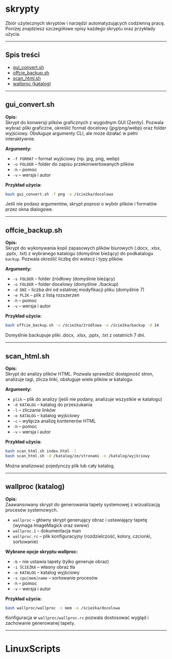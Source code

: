 # skrypty

Zbiór użytecznych skryptów i narzędzi automatyzujących codzienną pracę. Poniżej znajdziesz szczegółowe opisy każdego skryptu oraz przykłady użycia.

---

## Spis treści
- [gui_convert.sh](#guiconvertsh)
- [offcie_backup.sh](#offcie_backupsh)
- [scan_html.sh](#scan_htmlsh)
- [wallproc (katalog)](#wallproc)

---

## gui_convert.sh

**Opis:**  
Skrypt do konwersji plików graficznych z wygodnym GUI (Zenity). Pozwala wybrać pliki graficzne, określić format docelowy (jpg/png/webp) oraz folder wyjściowy. Obsługuje argumenty CLI, ale może działać w pełni interaktywnie.

**Argumenty:**
- `-f FORMAT` – format wyjściowy (np. jpg, png, webp)
- `-o FOLDER` – folder do zapisu przekonwertowanych plików
- `-h` – pomoc
- `-v` – wersja i autor

**Przykład użycia:**
```bash
bash gui_convert.sh -f png -o /ścieżka/docelowa
```
Jeśli nie podasz argumentów, skrypt poprosi o wybór plików i formatów przez okna dialogowe.

---

## offcie_backup.sh

**Opis:**  
Skrypt do wykonywania kopii zapasowych plików biurowych (.docx, .xlsx, .pptx, .txt) z wybranego katalogu (domyślnie bieżący) do podkatalogu `backup`. Pozwala określić liczbę dni wstecz i typy plików.

**Argumenty:**
- `-s FOLDER` – folder źródłowy (domyślnie bieżący)
- `-o FOLDER` – folder docelowy (domyślnie ./backup)
- `-d DNI` – liczba dni od ostatniej modyfikacji pliku (domyślnie 7)
- `-e PLIK` – plik z listą rozszerzeń
- `-h` – pomoc
- `-v` – wersja i autor

**Przykład użycia:**
```bash
bash offcie_backup.sh -s /ścieżka/źródłowa -o /ścieżka/backup -d 14
```
Domyślnie backupuje pliki .docx, .xlsx, .pptx, .txt z ostatnich 7 dni.

---

## scan_html.sh

**Opis:**  
Skrypt do analizy plików HTML. Pozwala sprawdzić dostępność stron, analizuje tagi, zlicza linki, obsługuje wiele plików w katalogu.

**Argumenty:**
- `plik` – plik do analizy (jeśli nie podany, analizuje wszystkie w katalogu)
- `-d KATALOG` – katalog do przeszukania
- `-l` – zliczanie linków
- `-o KATALOG` – katalog wyjściowy
- `-c` – wyłącza analizę kontenerów HTML
- `-h` – pomoc
- `-v` – wersja i autor

**Przykład użycia:**
```bash
bash scan_html.sh index.html -l
bash scan_html.sh -d /katalog/ze/stronami -o /katalog/wyjściowy
```
Można analizować pojedynczy plik lub cały katalog.

---

## wallproc (katalog)

**Opis:**  
Zaawansowany skrypt do generowania tapety systemowej z wizualizacją procesów systemowych.

- `wallproc` – główny skrypt generujący obraz i ustawiający tapetę (wymaga ImageMagick oraz swww)
- `wallproc.1` – dokumentacja man
- `wallproc.rc` – plik konfiguracyjny (rozdzielczość, kolory, czcionki, sortowanie)

**Wybrane opcje skryptu wallproc:**
- `-b` – nie ustawia tapety (tylko generuje obraz)
- `-i ŚCIEŻKA` – własny obraz tła
- `-o KATALOG` – katalog wyjściowy
- `-s cpu|mem|name` – sortowanie procesów
- `-h` – pomoc
- `-v` – wersja i autor

**Przykład użycia:**
```bash
bash wallproc/wallproc -s mem -o /ścieżka/docelowa
```
Konfiguracja w `wallproc/wallproc.rc` pozwala dostosować wygląd i zachowanie generowanej tapety.

---


# LinuxScripts
